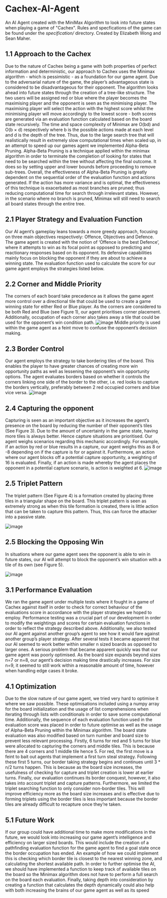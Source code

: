 # Cachex-AI-Agent
An AI Agent created with the MiniMax Algorithm to look into future states when playing a game of "Cachex". Rules and specfications of the game can be found under the *specification/* directory. Created by Elizabeth Wong and Sean Maher. 

## 1.1 Approach to the Cachex

Due to the nature of Cachex being a game with both properties of perfect information and
deterministic, our approach to Cachex uses the Minimax algorithm - which is pessimistic - as
a foundation for our game agent. Due to the adversarial nature of the game, the player’s
advantageous state is considered to be disadvantageous for their opponent. The algorithm
looks ahead into future states through the creation of a tree-like structure. The two users will
be assigned red or blue where the player becomes the maximising player and the opponent is
seen as the minimising player. The maximising player will select the action with the highest
score whilst the minimising player will move accordingly to the lowest score - both scores
are generated via an evaluation function calculated based on the board state recursively.
The time and space complexity of Minimax are O(bd) and O(b × d) respectively where b is
the possible actions made at each level and d is the depth of the tree. Thus, due to the large
search tree that will realistically result in extremely slow computational times when scaled
up, in an attempt to speed up our games agent we implemented Alpha-Beta Pruning.
Alpha-Beta Pruning is a technique applied within the minimax algorithm in order to
terminate the completion of looking for states that need to be searched within the tree without
affecting the final outcome. It does so by setting upper and lower bounds before proceeding
to remove sub-trees.
Overall, the effectiveness of Alpha-Beta Pruning is greatly dependent on the sequential order
of the evaluation function and actions generated. If the action has more variance and is
optimal, the effectiveness of this technique is exacerbated as most branches are pruned; thus
reducing computational time for search through irrelevant states. However, in the scenario
where no branch is pruned, Minimax will still need to search all board states through the
entire tree.

## 2.1 Player Strategy and Evaluation Function
Our AI agent’s gameplay leans towards a more greedy approach, focusing on three main
objectives respectively: Offence, Objectives and Defence. The game agent is created with the
notion of ‘Offence is the best Defence’, where it attempts to win as its focal point as opposed
to predicting and reactionary responses based on its opponent. Its defensive capabilities
mainly focus on blocking the opponent if they are about to achieve a winning state. The
evaluation function used to calculate the score for our game agent employs the strategies
listed below.

## 2.2 Corner and Middle Priority
The corners of each board take precedence as it allows the game agent more control over a
directional tile that could be used to create a game winning state for either Red or Blue
player. As the corners are considered to be both Red and Blue (see Figure 1), our agent
prioritises corner placement. Additionally, occupation of each corner also takes away a tile
that could be used for the opponent’s win condition path.
![image](https://user-images.githubusercontent.com/70874436/210519366-092af6fa-9556-4b4a-a79a-ac4e3e7cda58.png)
Middle priority is used within the game agent as a feint move to confuse the opponent’s
decision making.

## 2.3 Border Control
Our agent employs the strategy to take bordering tiles of the board. This enables the player to
have greater chances of creating more win opportunity paths as well as lessening the
opponent’s win opportunity options. The agent evaluates borders based on whether it controls
the corners linking one side of the border to the other, i.e. red looks to capture the borders
vertically, preferably between 2 red occupied corners and blue vice versa.
![image](https://user-images.githubusercontent.com/70874436/210519430-22c59f5f-0a7c-4ae9-be26-02b67533577d.png)

## 2.4 Capturing the opponent
Capturing is seen as an important objective as it increases the agent’s presence on the board
by reducing the number of their opponent’s tiles (See Figure 3). Due to the amount of
uncertainty in the game state, having more tiles is always better. Hence capture situations are
prioritised. Our agent weighs scenarios regarding this mechanic accordingly. For example, if
an action by red or blue results in a capture, our agent weighs this as 8 or -8 depending on if
the capture is for or against it. Furthermore, an action where our agent blocks off a potential
capture opportunity, a weighting of 16 is evaluated. Finally, if an action is made whereby the
agent places the opponent in a potential capture scenario, is action is weighted at 6.
![image](https://user-images.githubusercontent.com/70874436/210519465-3f5fd78e-fbe7-4c34-856d-477652e2ed76.png)

## 2.5 Triplet Pattern
The triplet pattern (See Figure 4) is a formation created by placing three tiles in a triangular
shape on the board. This triplet pattern is seen as extremely strong as when this tile formation
is created, there is little action that can be taken to capture this pattern. Thus, this can force
the attacker into a passive state.

![image](https://user-images.githubusercontent.com/70874436/210519502-82b562c9-03c3-4bbb-8876-2b74e3fbe4cd.png)

## 2.5 Blocking the Opposing Win
In situations where our game agent sees the opponent is able to win in future states, our AI
will attempt to block the opponent’s win situation with a tile of its own (see Figure 5).

![image](https://user-images.githubusercontent.com/70874436/210519539-3a54f3ea-4684-4a09-9f3c-54bcae8e1a97.png)

## 3.1 Performance Evaluation
We ran the game agent under multiple tests where it fought in a game of Cachex against itself
in order to check for correct behaviour of the evaluations score in accordance with the player
strategies we hoped to employ. Performance testing was a crucial part of our development in
order to modify the weightings and scores for certain evaluation functions in order to reflect
the strategy described above. Additionally, we also tested our AI agent against another
group’s agent to see how it would fare against another group’s player strategy. After several
tests it became apparent that our AI seemed to work better within smaller n sized boards as
opposed to larger ones. A serious problem that became apparent quickly was that our game
agent was poorly optimised. As the board size expands beyond sizes n=7 or n=8, our agent’s
decision making time drastically increases. For size n=9, it seemed to still work within a
reasonable amount of time, however when handling edge cases it broke.

## 4.1 Optimization
Due to the slow nature of our game agent, we tried very hard to optimise it where we saw
possible. These optimisations included using a numpy array for the board initialization and
the usage of list comprehensions when iterating through lists with conditionals in order to
save some computational time. Additionally, the sequence of each evaluation function used in
the evaluation score was placed in order to future optimise as well as the usage of Alpha-Beta
Pruning within the Minimax algorithm.
The board state evaluation was also modified based on turn number and board size to prevent
less relevant processing. Firstly, 6 turns for red and 5 turns for blue were allocated to
capturing the corners and middle tiles. This is because there are 4 corners and 1 middle tile
hence 5. For red, the first move is a feint to bait out agents that implement a first turn steal
strategy. Following these first 5 turns, our border taking strategy begins and continues until
3 * n/2 turns happen. This is because as the board size increases, the usefulness of checking for
capture and triplet creation is lower at earlier turns. Finally, our evaluation continues its
border conquest, however, it also takes into account triplet and capture patterns.
Furthermore, we limited the triplet searching function to only consider non-border tiles. This
will improve efficiency more as the board size increases and is effective due to forming
triplets using the border tiles is less important because the border tiles are already difficult to
recapture once they’re taken.

## 5.1 Future Work
If our group could have additional time to make more modifications in the future, we would
look into increasing our game agent’s intelligence and efficiency on larger sized boards. This
would include the creation of a pathfinding evaluation function for the game agent to find a
goal state once the border occupation has ended. An example of how we could implement
this is checking which border tile is closest to the nearest winning zone, and calculating the
shortest available path. In order to further optimise the AI, we should have implemented a
function to keep track of available tiles on the board so the Minimax algorithm does not have
to perform a full search on the board each evaluation. Finally, taking depth into consideration
by creating a function that calculates the depth dynamically could also help with both
increasing the brains of our game agent as well as its speed

